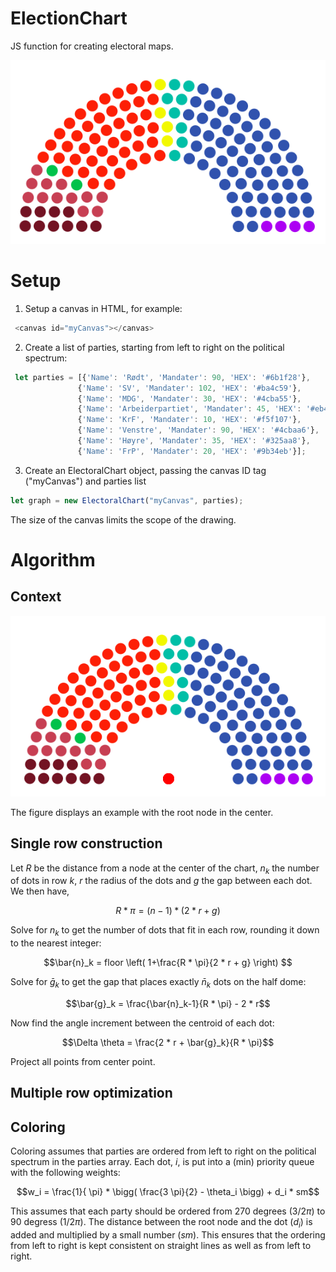 # ElectionChart

JS function for creating electoral maps.

![alt text](https://github.com/Harhoy/valgkart/blob/main/static/IMG.png "EXAMPLE")

# Setup

 1) Setup a canvas in HTML, for example:

```javascript
 <canvas id="myCanvas"></canvas>
```

 2) Create a list of parties, starting from left to right on the political spectrum:

```javascript
 let parties = [{'Name': 'Rødt', 'Mandater': 90, 'HEX': '#6b1f28'},
               {'Name': 'SV', 'Mandater': 102, 'HEX': '#ba4c59'},
               {'Name': 'MDG', 'Mandater': 30, 'HEX': '#4cba55'},
               {'Name': 'Arbeiderpartiet', 'Mandater': 45, 'HEX': '#eb4034'},
               {'Name': 'KrF', 'Mandater': 10, 'HEX': '#f5f107'},
               {'Name': 'Venstre', 'Mandater': 90, 'HEX': '#4cbaa6'},
               {'Name': 'Høyre', 'Mandater': 35, 'HEX': '#325aa8'},
               {'Name': 'FrP', 'Mandater': 20, 'HEX': '#9b34eb'}];

```

3) Create an ElectoralChart object, passing the canvas ID tag ("myCanvas") and parties list

```javascript
let graph = new ElectoralChart("myCanvas", parties);
```

The size of the canvas limits the scope of the drawing.


# Algorithm

## Context

![alt text](https://github.com/Harhoy/valgkart/blob/main/static/rootnode.png "EXAMPLE")

The figure displays an example with the root node in the center.

## Single row construction

Let $R$ be the distance from a node at the center of the chart, $n_k$ the number of dots in row $k$, $r$ the radius of the dots and $g$ the gap between each dot. We then have,

```math
R *\pi = (n-1)*(2 * r + g)
```

Solve for $n_k$ to get the number of dots that fit in each row, rounding it down to the nearest integer:

```math
\bar{n}_k = floor \left( 1+\frac{R * \pi}{2 * r + g} \right)

```

Solve for $\bar{g}_k$ to get the gap that places exactly $\bar{n}_k$ dots on the half dome:

```math
\bar{g}_k = \frac{\bar{n}_k-1}{R * \pi} - 2 * r
```

Now find the angle increment between the centroid of each dot:

```math
\Delta \theta = \frac{2 * r + \bar{g}_k}{R * \pi}
```

Project all points from center point.

## Multiple row optimization

## Coloring

Coloring assumes that parties are ordered from left to right on the political spectrum in the parties array. Each dot, $i$, is put into a (min) priority queue with the following weights:

```math
w_i = \frac{1}{ \pi}  * \bigg( \frac{3 \pi}{2} - \theta_i \bigg)  + d_i * sm
```

This assumes that each party should be ordered from 270 degrees ($3/2 \pi$) to 90 degress ($1/2 \pi$). The distance between the root node and the dot ($d_i$) is added and multiplied by a small number ($sm$). This ensures that the ordering from left to right is kept consistent on straight lines as well as from left to right. 
